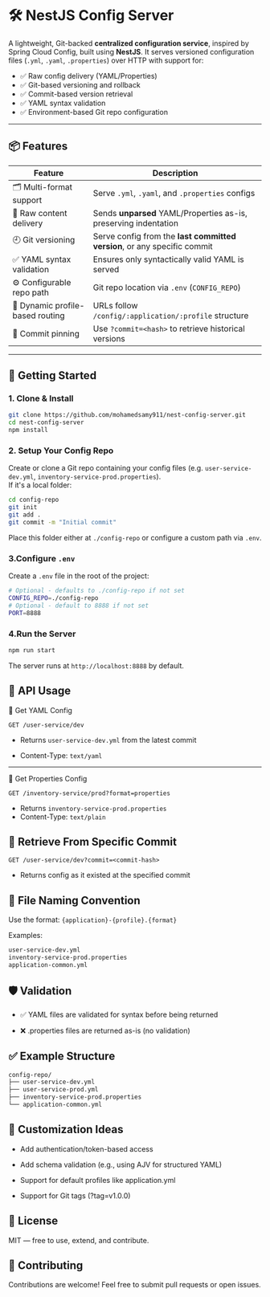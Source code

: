 # 🛠️ NestJS Config Server

A lightweight, Git-backed **centralized configuration service**, inspired by Spring Cloud Config, built using **NestJS**. It serves versioned configuration files (`.yml`, `.yaml`, `.properties`) over HTTP with support for:

- ✅ Raw config delivery (YAML/Properties)
- ✅ Git-based versioning and rollback
- ✅ Commit-based version retrieval
- ✅ YAML syntax validation
- ✅ Environment-based Git repo configuration

---

## 📦 Features

| Feature                          | Description                                                              |
| -------------------------------- | ------------------------------------------------------------------------ |
| 🗂️ Multi-format support          | Serve `.yml`, `.yaml`, and `.properties` configs                         |
| 📜 Raw content delivery          | Sends **unparsed** YAML/Properties as-is, preserving indentation         |
| 🕘 Git versioning                | Serve config from the **last committed version**, or any specific commit |
| ✅ YAML syntax validation        | Ensures only syntactically valid YAML is served                          |
| ⚙️ Configurable repo path        | Git repo location via `.env` (`CONFIG_REPO`)                             |
| 🔄 Dynamic profile-based routing | URLs follow `/config/:application/:profile` structure                    |
| 📎 Commit pinning                | Use `?commit=<hash>` to retrieve historical versions                     |

---

## 🚀 Getting Started

### 1. Clone & Install

```bash
git clone https://github.com/mohamedsamy911/nest-config-server.git
cd nest-config-server
npm install
```

### 2. Setup Your Config Repo

Create or clone a Git repo containing your config files (e.g. `user-service-dev.yml`, `inventory-service-prod.properties`).
<br />
If it's a local folder:

```bash
cd config-repo
git init
git add .
git commit -m "Initial commit"
```

Place this folder either at `./config-repo` or configure a custom path via `.env`.

### 3.Configure `.env`

Create a `.env` file in the root of the project:

```bash
# Optional - defaults to ./config-repo if not set
CONFIG_REPO=./config-repo
# Optional - default to 8888 if not set
PORT=8888
```

### 4.Run the Server

```bash
npm run start
```

The server runs at `http://localhost:8888` by default.

## 📡 API Usage

🔹 Get YAML Config

```http
GET /user-service/dev
```

- Returns `user-service-dev.yml` from the latest commit

- Content-Type: `text/yaml`

---

🔸 Get Properties Config

```http
GET /inventory-service/prod?format=properties
```

- Returns `inventory-service-prod.properties`
- Content-Type: `text/plain`



## 🔁 Retrieve From Specific Commit

```http
GET /user-service/dev?commit=<commit-hash>
```

- Returns config as it existed at the specified commit



## 📁 File Naming Convention

Use the format: `{application}-{profile}.{format}`

Examples:

```bash
user-service-dev.yml
inventory-service-prod.properties
application-common.yml
```

## 🛡️ Validation

- ✅ YAML files are validated for syntax before being returned

- ❌ .properties files are returned as-is (no validation)


## ✅ Example Structure

```bash
config-repo/
├── user-service-dev.yml
├── user-service-prod.yml
├── inventory-service-prod.properties
└── application-common.yml
```

## 🔧 Customization Ideas

- Add authentication/token-based access

- Add schema validation (e.g., using AJV for structured YAML)

- Support for default profiles like application.yml

- Support for Git tags (?tag=v1.0.0)

## 📄 License

MIT — free to use, extend, and contribute.

## 🤝 Contributing

Contributions are welcome! Feel free to submit pull requests or open issues.
